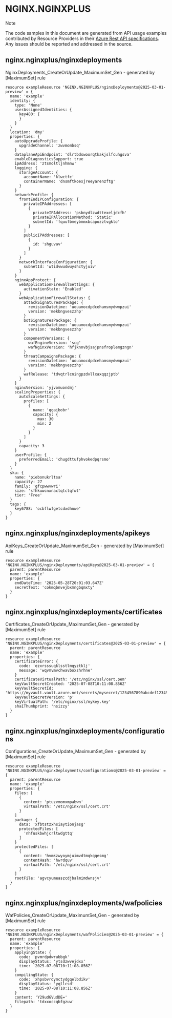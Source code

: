 # NGINX.NGINXPLUS
  
> [!NOTE]
> The code samples in this document are generated from API usage examples contributed by Resource Providers in their [Azure Rest API specifications](https://github.com/Azure/azure-rest-api-specs). Any issues should be reported and addressed in the source.


## nginx.nginxplus/nginxdeployments

NginxDeployments_CreateOrUpdate_MaximumSet_Gen - generated by [MaximumSet] rule
```bicep
resource exampleResource 'NGINX.NGINXPLUS/nginxDeployments@2025-03-01-preview' = {
  name: 'example'
  identity: {
    type: 'None'
    userAssignedIdentities: {
      key480: {
      }
    }
  }
  location: 'dmy'
  properties: {
    autoUpgradeProfile: {
      upgradeChannel: 'zwvmombsq'
    }
    dataplaneApiEndpoint: 'dlrtbdswoorqtkakjslfcuhgsva'
    enableDiagnosticsSupport: true
    ipAddress: 'ztsmoltljnhmnw'
    logging: {
      storageAccount: {
        accountName: 'klwctfc'
        containerName: 'dnsmftkoexjreeyarenzftg'
      }
    }
    networkProfile: {
      frontEndIPConfiguration: {
        privateIPAddresses: [
          {
            privateIPAddress: 'psbnydlzwdttexeljdcfh'
            privateIPAllocationMethod: 'Static'
            subnetId: 'fquufbmeybmmxbcapozztvgklo'
          }
        ]
        publicIPAddresses: [
          {
            id: 'shguvav'
          }
        ]
      }
      networkInterfaceConfiguration: {
        subnetId: 'wtidvwudwuyshctyjuiv'
      }
    }
    nginxAppProtect: {
      webApplicationFirewallSettings: {
        activationState: 'Enabled'
      }
      webApplicationFirewallStatus: {
        attackSignaturesPackage: {
          revisionDatetime: 'uouamocdpdcehamsmydwmpzui'
          version: 'mekbngveszzhp'
        }
        botSignaturesPackage: {
          revisionDatetime: 'uouamocdpdcehamsmydwmpzui'
          version: 'mekbngveszzhp'
        }
        componentVersions: {
          wafEngineVersion: 'scg'
          wafNginxVersion: 'hfjknnvbjsajpnsfroplemgzngn'
        }
        threatCampaignsPackage: {
          revisionDatetime: 'uouamocdpdcehamsmydwmpzui'
          version: 'mekbngveszzhp'
        }
        wafRelease: 'tdvqtrlcningpzdvllxaxqqzjptb'
      }
    }
    nginxVersion: 'yjvomuondmj'
    scalingProperties: {
      autoScaleSettings: {
        profiles: [
          {
            name: 'qgaibobr'
            capacity: {
              max: 30
              min: 2
            }
          }
        ]
      }
      capacity: 3
    }
    userProfile: {
      preferredEmail: 'chugdttufphvokedpqrsmo'
    }
  }
  sku: {
    name: 'piebonukrltsa'
    capacity: 27
    family: 'gfcpwwvwri'
    size: 'sfhkuwcnxnactqtclqfwt'
    tier: 'Free'
  }
  tags: {
    key6788: 'ocbflwfgetcdxdhnwe'
  }
}
```

## nginx.nginxplus/nginxdeployments/apikeys

ApiKeys_CreateOrUpdate_MaximumSet_Gen - generated by [MaximumSet] rule
```bicep
resource exampleResource 'NGINX.NGINXPLUS/nginxDeployments/apiKeys@2025-03-01-preview' = {
  parent: parentResource 
  name: 'example'
  properties: {
    endDateTime: '2025-05-28T20:01:03.647Z'
    secretText: 'cokmqbnvejbxmngbqmxty'
  }
}
```

## nginx.nginxplus/nginxdeployments/certificates

Certificates_CreateOrUpdate_MaximumSet_Gen - generated by [MaximumSet] rule
```bicep
resource exampleResource 'NGINX.NGINXPLUS/nginxDeployments/certificates@2025-03-01-preview' = {
  parent: parentResource 
  name: 'example'
  properties: {
    certificateError: {
      code: 'ezxrsssuqklsstlmqyztklj'
      message: 'wqvmvmvchwavboxzhrhne'
    }
    certificateVirtualPath: '/etc/nginx/ssl/cert.pem'
    keyVaultSecretCreated: '2025-07-08T10:11:08.856Z'
    keyVaultSecretId: 'https://myvault.vault.azure.net/secrets/mysecret/1234567890abcdef1234567890abcdef'
    keyVaultSecretVersion: 'p'
    keyVirtualPath: '/etc/nginx/ssl/mykey.key'
    sha1Thumbprint: 'nsizzy'
  }
}
```

## nginx.nginxplus/nginxdeployments/configurations

Configurations_CreateOrUpdate_MaximumSet_Gen - generated by [MaximumSet] rule
```bicep
resource exampleResource 'NGINX.NGINXPLUS/nginxDeployments/configurations@2025-03-01-preview' = {
  parent: parentResource 
  name: 'example'
  properties: {
    files: [
      {
        content: 'ptuzvmomxmpabwn'
        virtualPath: '/etc/nginx/ssl/cert.crt'
      }
    ]
    package: {
      data: 'xfbtstzxhsiaytionjasg'
      protectedFiles: [
        'nhfuskbwhjcrltwdgttq'
      ]
    }
    protectedFiles: [
      {
        content: 'hvmkzwyoymjuimvdtmqkqqesmg'
        contentHash: 'hwrdquv'
        virtualPath: '/etc/nginx/ssl/cert.crt'
      }
    ]
    rootFile: 'agvcyumeaszcdjbalmimdwnsjv'
  }
}
```

## nginx.nginxplus/nginxdeployments/wafpolicies

WafPolicies_CreateOrUpdate_MaximumSet_Gen - generated by [MaximumSet] rule
```bicep
resource exampleResource 'NGINX.NGINXPLUS/nginxDeployments/wafPolicies@2025-03-01-preview' = {
  parent: parentResource 
  name: 'example'
  properties: {
    applyingState: {
      code: 'pvmrdpdwrubbgk'
      displayStatus: 'ytsdzwvejdxx'
      time: '2025-07-08T10:11:08.856Z'
    }
    compilingState: {
      code: 'xhpsbvrdymctydgqelbdikv'
      displayStatus: 'yqllcsd'
      time: '2025-07-08T10:11:08.856Z'
    }
    content: 'Y29udGVudDE='
    filepath: 'tdxxoccqbfgzuw'
  }
}
```
